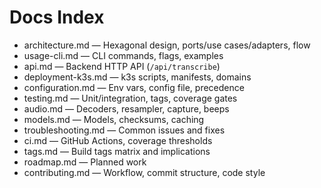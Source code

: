 # Docs Index

- architecture.md — Hexagonal design, ports/use cases/adapters, flow
- usage-cli.md — CLI commands, flags, examples
- api.md — Backend HTTP API (`/api/transcribe`)
- deployment-k3s.md — k3s scripts, manifests, domains
- configuration.md — Env vars, config file, precedence
- testing.md — Unit/integration, tags, coverage gates
- audio.md — Decoders, resampler, capture, beeps
- models.md — Models, checksums, caching
- troubleshooting.md — Common issues and fixes
- ci.md — GitHub Actions, coverage thresholds
- tags.md — Build tags matrix and implications
- roadmap.md — Planned work
- contributing.md — Workflow, commit structure, code style

